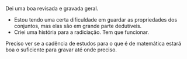 Dei uma boa revisada e gravada geral.
- Estou tendo uma certa dificuldade em guardar as propriedades dos conjuntos, mas elas são em grande parte dedutíveis.
- Criei uma história para a radiciação. Tem que funcionar.

Preciso ver se a cadência de estudos para o que é de matemática estará boa o suficiente para gravar até onde preciso.
